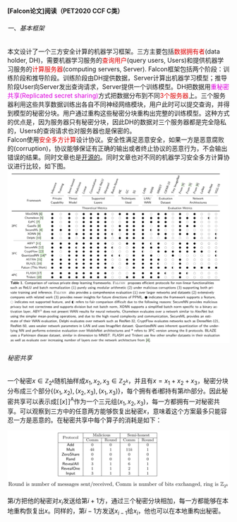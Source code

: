 #### [Falcon论文]阅读（PET2020 CCF C类）
###### 一、基本框架
​        本文设计了一个三方安全计算的机器学习框架。三方主要包括<font color="dd0000">数据拥有者</font>(data holder, DH)，需要机器学习服务的<font color="dd0000">查询用户</font>(query users, Users)和提供机器学习服务的<font color="dd0000">计算服务器</font>(computing servers, Server). Falcon框架包括两个阶段：训练阶段和推导阶段。训练阶段由DH提供数据，Server计算出机器学习模型；推导阶段User向Server发出查询请求，Server提供一个训练模型。DH把数据用<font color="dd00dd">重秘密共享(Replicated secret sharing)</font>方式把数据分布到不同<font color="dd0000">3个服务器</font>上。三个服务器利用这些共享数据训练出各自不同神经网络模块，用户此时可以提交查询，并得到模型的秘密分块。用户通过重构这些秘密分块重构出完整的训练模型。这种方式的优点是，因为服务器只有秘密分块，因此DH的数据对三个服务器都是完全隐私的，Users的查询请求也对服务器也是保密的。   
​     Falcon使用<font color="dd0000">安全多方计算</font>设计协议。安全性满足恶意安全，如果一方是恶意腐败的(corruption)，协议能够保证有正确的输出或者终止协议的恶意行为，不会输出错误的结果。同时文章也是[开源的](https://github.com/snwagh/falcon-public.git)。同时文章也对不同的机器学习安全多方计算协议进行比较，如下图。
![avatar](mpcml_compare.png)

###### 秘密共享

一个秘密$x \in \mathbb{Z}_{2^k}$随机抽样成$x_1, x_2, x_3 \in \mathbb{Z}_{2^k}$，并且有$x = x_1+x_2+x_3$，秘密分块分布成三个部分$\{(x_1, x_2),(x_2, x_3),(x_1, x_3)\}$，每个拥有者$i$都持有第$i$th部分。因此秘密共享可以表示成$[\![x]\!]^{\mathsf{A}}$作为一个三元组$(x_1, x_2, x_3)$​​，每一方都拥有一对秘密共享。可以观察到三方中的任意两方能够恢复出秘密$x$​​​，意味着这个方案最多只能容忍一方是恶意的。在秘密共享中每个算子的消耗是如下：

![avatar](mpc_cost.png)

第$i$方把他的秘密对$x_i$发送给第$i+1$方，通过三个秘密分块相加，每一方都能够在本地重构恢复出$x$。同样的，第$i-1$方发送$x_{i-1}$给$x_i$​​，他也可以在本地重构出秘密。































